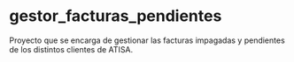 # gestor_facturas_pendientes
Proyecto que se encarga de gestionar las facturas impagadas y pendientes de los distintos clientes de ATISA.
